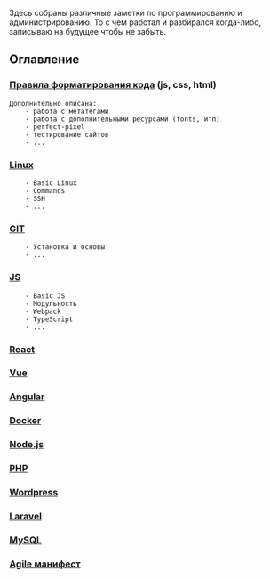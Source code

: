 Здесь собраны различные заметки по программированию и администрированию. То c чем работал и разбирался 
когда-либо, записываю на будущее чтобы не забыть.

## Оглавление

### [Правила форматирования кода](https://github.com/lekomtsev/documentations/tree/master/Code-formatting-rules) (js, css, html)
    Дополнительно описана:
        - работа с метатегами
        - работа с дополнительными ресурсами (fonts, итп)
        - perfect-pixel
        - тестирование сайтов
        - ...

### [Linux](https://github.com/lekomtsev/documentations/tree/master/Linux)
        - Basic Linux
        - Commands
        - SSH
        - ...
        
### [GIT](https://github.com/lekomtsev/documentations/tree/master/Git)
        - Установка и основы
        - ...

### [JS](https://github.com/lekomtsev/documentations/tree/master/JS)
        - Basic JS
        - Модульность
        - Webpack
        - TypeScript
        - ...

### [React](https://github.com/lekomtsev/documentations/tree/master/React)

### [Vue](https://github.com/lekomtsev/documentations/tree/master/Vue)

### [Angular](https://github.com/lekomtsev/documentations/tree/master/Angular)

### [Docker](https://github.com/lekomtsev/documentations/tree/master/Docker)

### [Node.js](https://github.com/lekomtsev/documentations/tree/master/Node-js)

### [PHP](https://github.com/lekomtsev/documentations/tree/master/PHP)

### [Wordpress](https://github.com/lekomtsev/documentations/tree/master/Wordpress)

### [Laravel](https://github.com/lekomtsev/documentations/tree/master/Laravel)

### [MySQL](https://github.com/lekomtsev/documentations/tree/master/MySQL)
        
### [Agile манифест](https://github.com/lekomtsev/documentations/tree/master/Agile)        